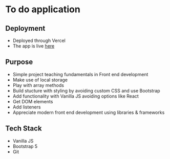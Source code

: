 # To do application

## Deployment

- Deployed through Vercel
- The app is live [here](https://todo-vanilla-js-bootstrap.vercel.app/)

## Purpose

- Simple project teaching fundamentals in Front end development
- Make use of local storage
- Play with array methods
- Build stucture with styling by avoiding custom CSS and use Bootstrap
- Add functionality with Vanilla JS avoiding options like React
- Get DOM elements
- Add listeners
- Appreciate modern front end development using libraries & frameworks

## Tech Stack

- Vanilla JS
- Bootstrap 5
- Git
